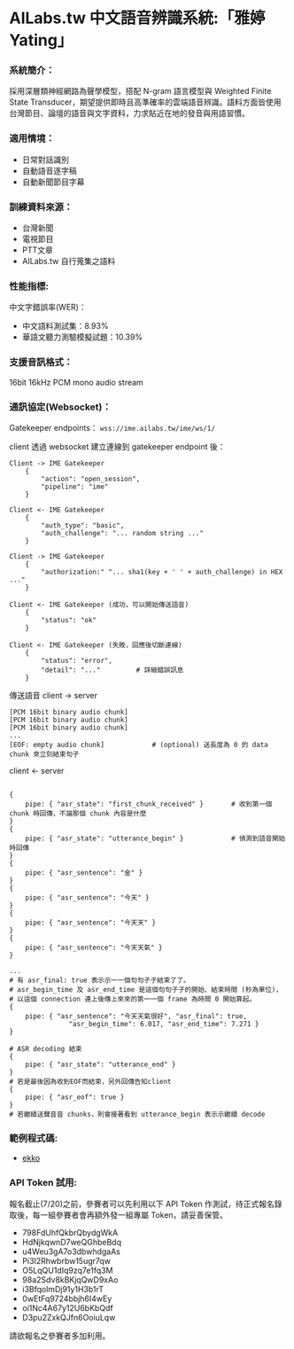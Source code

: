 # AILabs.tw 中文語音辨識系統:「雅婷Yating」

### 系統簡介：

採用深層類神經網路為聲學模型，搭配 N-gram 語言模型與 Weighted Finite State Transducer，期望提供即時且高準確率的雲端語音辨識。語料方面皆使用台灣節目、論壇的語音與文字資料，力求貼近在地的發音與用語習慣。

### 適用情境：
* 日常對話識別
* 自動語音逐字稿
* 自動新聞節目字幕

### 訓練資料來源：
* 台灣新聞
* 電視節目
* PTT文章
* AILabs.tw 自行蒐集之語料

### 性能指標:

中文字錯誤率(WER)：

* 中文語料測試集：8.93%
* 華語文聽力測驗模擬試題：10.39%

### 支援音訊格式：
16bit 16kHz PCM mono audio stream


### 通訊協定(Websocket)：
Gatekeeper endpoints： `wss://ime.ailabs.tw/ime/ws/1/`


client 透過 websocket 建立連線到 gatekeeper endpoint 後：

```
Client -> IME Gatekeeper
    {
        "action": "open_session",
        "pipeline": "ime"
    }

Client <- IME Gatekeeper
    {
        "auth_type": "basic",
        "auth_challenge": "... random string ..."
    }

Client -> IME Gatekeeper
    {
        "authorization:" "... sha1(key + ' ' + auth_challenge) in HEX ..."
    }

Client <- IME Gatekeeper (成功，可以開始傳送語音)
    {
        "status": "ok"
    }

Client <- IME Gatekeeper (失敗，回應後切斷連線)
    {
        "status": "error",
        "detail": "..."         # 詳細錯誤訊息
    }
```

傳送語音
client -> server

```
[PCM 16bit binary audio chunk]
[PCM 16bit binary audio chunk]
[PCM 16bit binary audio chunk]
...
[EOF: empty audio chunk]            # (optional) 送長度為 0 的 data chunk 來立刻結束句子
```

client <- server

```

{
    pipe: { "asr_state": "first_chunk_received" }       # 收到第一個 chunk 時回傳，不論那個 chunk 內容是什麼
}
{
    pipe: { "asr_state": "utterance_begin" }            # 偵測到語音開始時回傳
}
{
    pipe: { "asr_sentence": "金" }
}
{
    pipe: { "asr_sentence": "今天" }
}
{
    pipe: { "asr_sentence": "今天天" }
}
{
    pipe: { "asr_sentence": "今天天氣" }
}

...
# 有 asr_final: true 表⽰示⼀一個句句⼦子結束了了。
# asr_begin_time 及 asr_end_time 是這個句句⼦子的開始、結束時間 (秒為單位)，
# 以這個 connection 連上後傳上來來的第⼀一個 frame 為時間 0 開始算起。
{
    pipe: { "asr_sentence": "今天天氣很好", "asr_final": true,
               "asr_begin_time": 6.017, "asr_end_time": 7.271 }
}

# ASR decoding 結束
{
    pipe: { "asr_state": "utterance_end" }
}
# 若是最後因為收到EOF而結束，另外回傳告知client
{
    pipe: { "asr_eof": true }
}
# 若繼續送聲⾳音 chunks，則會接著看到 utterance_begin 表⽰示繼續 decode

```

### 範例程式碼:
* [ekko](../demos/ekko/)


<a name="api-tokens"></a>
### API Token 試用:

報名截止(7/20)之前，參賽者可以先利用以下 API Token 作測試，待正式報名錄取後，每一組參賽者會再額外發一組專屬 Token，請妥善保管。

* 798FdUhfQkbrQbydgWkA
* HdNjkqwnD7weQGhbeBdq
* u4Weu3gA7o3dbwhdgaAs
* Pi3I2Rhwbrbw15ugr7qw
* O5LqQU1dIq9zq7e1fq3M
* 98a2Sdv8kBKjqQwD9xAo
* i3BfqolmDj91y1H3b1rT
* 0wEtFq9724bbjh6I4wEy
* oi1Nc4A67y12U6bKbQdf
* D3pu2ZxkQJfn6OoiuLqw

請欲報名之參賽者多加利用。
